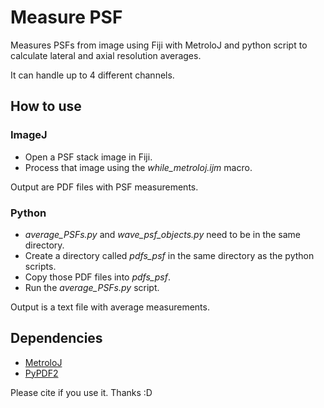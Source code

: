 # Measure PSF
Measures PSFs from image using Fiji with MetroloJ and python script to calculate lateral and axial resolution averages.

It can handle up to 4 different channels.

## How to use

### ImageJ
- Open a PSF stack image in Fiji.
- Process that image using the *while_metroloj.ijm* macro.

Output are PDF files with PSF measurements.

### Python
- *average_PSFs.py* and *wave_psf_objects.py* need to be in the same directory.
- Create a directory called *pdfs_psf* in the same directory as the python scripts.
- Copy those PDF files into *pdfs_psf*.
- Run the *average_PSFs.py* script.

Output is a text file with average measurements.

## Dependencies
- [MetroloJ](https://imagejdocu.tudor.lu/plugin/analysis/metroloj/start)
- [PyPDF2](https://pypi.org/project/PyPDF2/)

Please cite if you use it. Thanks :D

